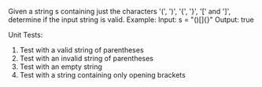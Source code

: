 Given a string s containing just the characters '(', ')', '{', '}', '[' and ']', determine if the input string is valid.
Example:
Input: s = "()[]{}"
Output: true

Unit Tests:
1. Test with a valid string of parentheses
2. Test with an invalid string of parentheses
3. Test with an empty string
4. Test with a string containing only opening brackets
